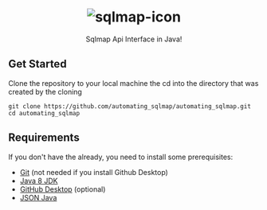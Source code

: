 <h1 align="center">
	<img src="https://sqlmap-api.github.io/media/sqli.png" alt="sqlmap-icon">
</h1>

<div align="center">
	Sqlmap Api Interface in Java!
</div>

## Get Started
Clone the repository to your local machine the cd into the directory that was created by the cloning

```
git clone https://github.com/automating_sqlmap/automating_sqlmap.git
cd automating_sqlmap
```

## Requirements
If you don't have the already, you need to install some prerequisites:

* [Git](http://git-scm.com/downloads) (not needed if you install Github Desktop)
* [Java 8 JDK](http://www.oracle.com/technetwork/pt/java/javase/downloads/index.html)
* [GitHub Desktop](https://desktop.github.com/) (optional)
* [JSON Java](http://mvnrepository.com/artifact/org.json/json)